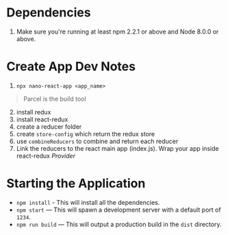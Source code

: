 # Dependencies
1. Make sure you're running at least npm 2.2.1 or above and Node 8.0.0 or above.

# Create App Dev Notes
1. `npx nano-react-app <app_name>`
> Parcel is the build tool
2. install redux
3. install react-redux
4. create a reducer folder
5. create `store-config` which return the redux store
6. use `combineReducers` to combine and return each reducer
7. Link the reducers to the react main app (index.js). Wrap your app inside react-redux *Provider*

# Starting the Application
- `npm install` - This will install all the dependencies. 
- `npm start` — This will spawn a development server with a default port of `1234`.
- `npm run build` — This will output a production build in the `dist` directory.
